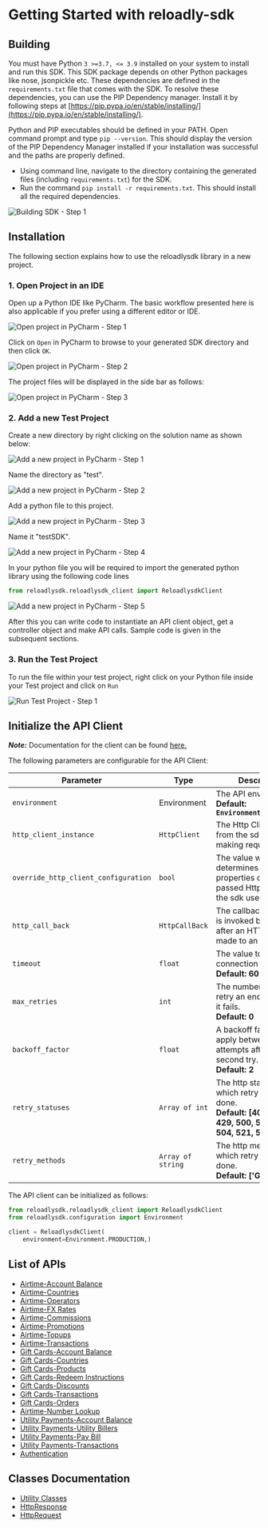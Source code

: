
# Getting Started with reloadly-sdk

## Building

You must have Python `3 >=3.7, <= 3.9` installed on your system to install and run this SDK. This SDK package depends on other Python packages like nose, jsonpickle etc. These dependencies are defined in the `requirements.txt` file that comes with the SDK. To resolve these dependencies, you can use the PIP Dependency manager. Install it by following steps at [https://pip.pypa.io/en/stable/installing/](https://pip.pypa.io/en/stable/installing/).

Python and PIP executables should be defined in your PATH. Open command prompt and type `pip --version`. This should display the version of the PIP Dependency Manager installed if your installation was successful and the paths are properly defined.

* Using command line, navigate to the directory containing the generated files (including `requirements.txt`) for the SDK.
* Run the command `pip install -r requirements.txt`. This should install all the required dependencies.

![Building SDK - Step 1](https://apidocs.io/illustration/python?workspaceFolder=Reloadlysdk-Python&step=installDependencies)

## Installation

The following section explains how to use the reloadlysdk library in a new project.

### 1. Open Project in an IDE

Open up a Python IDE like PyCharm. The basic workflow presented here is also applicable if you prefer using a different editor or IDE.

![Open project in PyCharm - Step 1](https://apidocs.io/illustration/python?workspaceFolder=Reloadlysdk-Python&step=pyCharm)

Click on `Open` in PyCharm to browse to your generated SDK directory and then click `OK`.

![Open project in PyCharm - Step 2](https://apidocs.io/illustration/python?workspaceFolder=Reloadlysdk-Python&step=openProject0)

The project files will be displayed in the side bar as follows:

![Open project in PyCharm - Step 3](https://apidocs.io/illustration/python?workspaceFolder=Reloadlysdk-Python&projectName=reloadlysdk&step=openProject1)

### 2. Add a new Test Project

Create a new directory by right clicking on the solution name as shown below:

![Add a new project in PyCharm - Step 1](https://apidocs.io/illustration/python?workspaceFolder=Reloadlysdk-Python&projectName=reloadlysdk&step=createDirectory)

Name the directory as "test".

![Add a new project in PyCharm - Step 2](https://apidocs.io/illustration/python?workspaceFolder=Reloadlysdk-Python&step=nameDirectory)

Add a python file to this project.

![Add a new project in PyCharm - Step 3](https://apidocs.io/illustration/python?workspaceFolder=Reloadlysdk-Python&projectName=reloadlysdk&step=createFile)

Name it "testSDK".

![Add a new project in PyCharm - Step 4](https://apidocs.io/illustration/python?workspaceFolder=Reloadlysdk-Python&projectName=reloadlysdk&step=nameFile)

In your python file you will be required to import the generated python library using the following code lines

```python
from reloadlysdk.reloadlysdk_client import ReloadlysdkClient
```

![Add a new project in PyCharm - Step 5](https://apidocs.io/illustration/python?workspaceFolder=Reloadlysdk-Python&projectName=reloadlysdk&libraryName=reloadlysdk.reloadlysdk_client&className=ReloadlysdkClient&step=projectFiles)

After this you can write code to instantiate an API client object, get a controller object and  make API calls. Sample code is given in the subsequent sections.

### 3. Run the Test Project

To run the file within your test project, right click on your Python file inside your Test project and click on `Run`

![Run Test Project - Step 1](https://apidocs.io/illustration/python?workspaceFolder=Reloadlysdk-Python&projectName=reloadlysdk&libraryName=reloadlysdk.reloadlysdk_client&className=ReloadlysdkClient&step=runProject)

## Initialize the API Client

**_Note:_** Documentation for the client can be found [here.](doc/client.md)

The following parameters are configurable for the API Client:

| Parameter | Type | Description |
|  --- | --- | --- |
| `environment` | Environment | The API environment. <br> **Default: `Environment.PRODUCTION`** |
| `http_client_instance` | `HttpClient` | The Http Client passed from the sdk user for making requests |
| `override_http_client_configuration` | `bool` | The value which determines to override properties of the passed Http Client from the sdk user |
| `http_call_back` | `HttpCallBack` | The callback value that is invoked before and after an HTTP call is made to an endpoint |
| `timeout` | `float` | The value to use for connection timeout. <br> **Default: 60** |
| `max_retries` | `int` | The number of times to retry an endpoint call if it fails. <br> **Default: 0** |
| `backoff_factor` | `float` | A backoff factor to apply between attempts after the second try. <br> **Default: 2** |
| `retry_statuses` | `Array of int` | The http statuses on which retry is to be done. <br> **Default: [408, 413, 429, 500, 502, 503, 504, 521, 522, 524]** |
| `retry_methods` | `Array of string` | The http methods on which retry is to be done. <br> **Default: ['GET', 'PUT']** |

The API client can be initialized as follows:

```python
from reloadlysdk.reloadlysdk_client import ReloadlysdkClient
from reloadlysdk.configuration import Environment

client = ReloadlysdkClient(
    environment=Environment.PRODUCTION,)
```

## List of APIs

* [Airtime-Account Balance](doc/controllers/airtime-account-balance.md)
* [Airtime-Countries](doc/controllers/airtime-countries.md)
* [Airtime-Operators](doc/controllers/airtime-operators.md)
* [Airtime-FX Rates](doc/controllers/airtime-fx-rates.md)
* [Airtime-Commissions](doc/controllers/airtime-commissions.md)
* [Airtime-Promotions](doc/controllers/airtime-promotions.md)
* [Airtime-Topups](doc/controllers/airtime-topups.md)
* [Airtime-Transactions](doc/controllers/airtime-transactions.md)
* [Gift Cards-Account Balance](doc/controllers/gift-cards-account-balance.md)
* [Gift Cards-Countries](doc/controllers/gift-cards-countries.md)
* [Gift Cards-Products](doc/controllers/gift-cards-products.md)
* [Gift Cards-Redeem Instructions](doc/controllers/gift-cards-redeem-instructions.md)
* [Gift Cards-Discounts](doc/controllers/gift-cards-discounts.md)
* [Gift Cards-Transactions](doc/controllers/gift-cards-transactions.md)
* [Gift Cards-Orders](doc/controllers/gift-cards-orders.md)
* [Airtime-Number Lookup](doc/controllers/airtime-number-lookup.md)
* [Utility Payments-Account Balance](doc/controllers/utility-payments-account-balance.md)
* [Utility Payments-Utility Billers](doc/controllers/utility-payments-utility-billers.md)
* [Utility Payments-Pay Bill](doc/controllers/utility-payments-pay-bill.md)
* [Utility Payments-Transactions](doc/controllers/utility-payments-transactions.md)
* [Authentication](doc/controllers/authentication.md)

## Classes Documentation

* [Utility Classes](doc/utility-classes.md)
* [HttpResponse](doc/http-response.md)
* [HttpRequest](doc/http-request.md)


